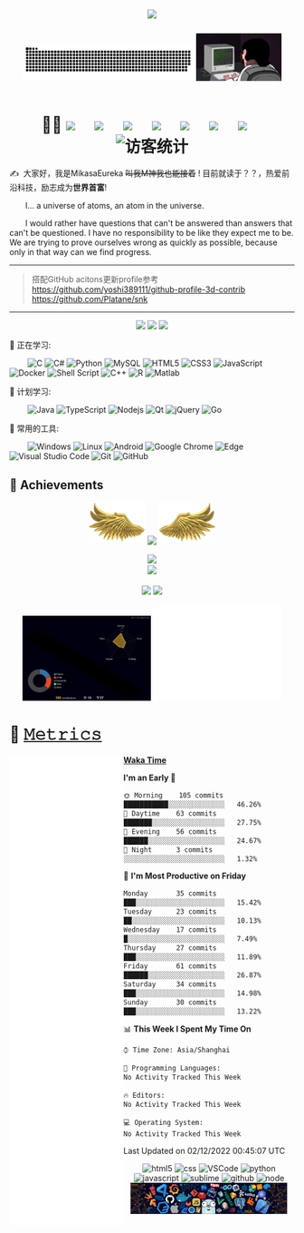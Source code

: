 <link rel="stylesheet" type="text/css" href="Readme.css">
<!-- 动态打字效果 -->
<h1 align="center">
  <a href="https://MikasaEureka.github.io/">
    <img src="https://readme-typing-svg.herokuapp.com/?lines=console.log(%22Hello%2C%20ฅʕ•̫͡•ʔฅ!%22);每天都要快乐🦆;Make%20World%20Great%20Again👆&center=true&size=27">
  </a>
</h1>

<div align="center" float="center" >
  <!-- 贪吃蛇代码贡献图 -->
  <img width="60%" src="contribution-snake/github-contribution-grid-snake.svg" />
  <!-- 敲代码的图片 -->
  <img width="30%" src="image/202108300019556.gif"/>
</div>
<br>  

<!-- 个人资料徽标 -->
<div align="center">
  <h1> 😶‍🌫️
  <a href="https://MikasaEureka.github.io/"><img src="https://img.shields.io/badge/website-%E4%B8%AA%E4%BA%BA%E7%BD%91%E7%AB%99-blue"></a>&emsp;
  <a href="https://twitter.com//"><img src="https://img.shields.io/badge/twitter-%E6%8E%A8%E7%89%B9-blue"></a>&emsp;
  <a href="https://www.facebook.com/profile.php?id=/"><img src="https://img.shields.io/badge/facebook-%E8%84%B8%E4%B9%A6-003472"></a>&emsp;
  <a href="https://www.youtube.com/channel/"><img src="https://img.shields.io/badge/youtube-%E6%B2%B9%E7%AE%A1-c32136"></a>&emsp;
  <a href="https://blog.csdn.net//"><img src="https://img.shields.io/badge/CSDN-%E5%8D%9A%E5%AE%A2-c32136"></a>&emsp;
  <a href="https://space.bilibili.com/181965098"><img src="https://img.shields.io/badge/bilibili-B%E7%AB%99-ff69b4"></a>&emsp;
  <a href="https://www.zhihu.com/people/mikasaeureka"><img src="https://img.shields.io/badge/zhihu-%E7%9F%A5%E4%B9%8E-blue"></a>&emsp;
<!-- 访客数统计徽标 -->
  <img src="https://visitor-badge.glitch.me/badge?page_id=MikasaEureka" alt="访客统计" />
  </h1>
</div>

<p>✍️&nbsp;&nbsp;大家好，我是MikasaEureka <s>叫我M神我也能接着</s> ! 目前就读于？？，热爱前沿科技，励志成为<b>世界首富</b>!</p>
<p>&emsp;&emsp;I... a universe of atoms, an atom in the universe.</p>
<p>&emsp;&emsp;I would rather have questions that can't be answered than answers that can't be questioned. I have no responsibility to be like they expect me to be. We are trying to prove ourselves wrong as quickly as possible, because only in that way can we find progress.</p>  

----

> 搭配GitHub acitons更新profile参考   
https://github.com/yoshi389111/github-profile-3d-contrib  
https://github.com/Platane/snk 
----

<!-- 比较好的开源项目卡片 -->
<div align="center">
<a href="https://github.com/MikasaEureka/Msg-Bots">
  <img width="30%" src="https://github-readme-stats.vercel.app/api/pin/?username=MikasaEureka&repo=Msg-Bots&theme=dark&bg_color=0d1117&hide_border=true" /></a>
<a href="https://github.com/MikasaEureka/L0CV-web">
  <img width="30%" src="https://github-readme-stats.vercel.app/api/pin/?username=MikasaEureka&repo=L0CV-web&theme=dark&bg_color=0d1117&hide_border=true" /></a>
<a href="https://github.com/MikasaEureka/keepalive-workflow">
  <img width="30%" src="https://github-readme-stats.vercel.app/api/pin/?username=MikasaEureka&repo=keepalive-workflow&theme=dark&bg_color=0d1117&hide_border=true" /></a>
</div>


💪 正在学习: 

&emsp;&emsp;
![C](https://img.shields.io/badge/c-%2300599C.svg?style=flat-square&logo=c&logoColor=white)
![C#](https://img.shields.io/badge/c%23-%23239120.svg?style=flat-square&logo=c-sharp&logoColor=white)
![Python](https://img.shields.io/badge/-Python-pink?style=flat-square&logo=Python)
![MySQL](https://img.shields.io/badge/mysql-%2300f.svg?style=flat-square&logo=mysql&logoColor=white)
![HTML5](https://img.shields.io/badge/-HTML5-E34F26?style=flat-square&logo=html5&logoColor=white)
![CSS3](https://img.shields.io/badge/-CSS3-1572B6?style=flat-square&logo=css3)
![JavaScript](https://img.shields.io/badge/-JavaScript-oringe?style=flat-square&logo=javascript)
![Docker](https://img.shields.io/badge/-Docker-FCC624?style=flat-square&logo=docker)
![Shell Script](https://img.shields.io/badge/shell_script-%4285F4.svg?style=style=flat-square&logo=gnu-bash&logoColor=white)
![C++](https://img.shields.io/badge/-C++-00599C?style=flat-square&logo=c)
![R](https://img.shields.io/badge/r-%23276DC3.svg?style=flat-square&logo=r&logoColor=white)
![Matlab](https://img.shields.io/badge/Matlab-%23276DC3.svg?style=flat-square&logo=Matlab&logoColor=white)

🧠 计划学习:

&emsp;&emsp;
![Java](https://img.shields.io/badge/-java-yellow?style=flat-square&logo=java)
![TypeScript](https://img.shields.io/badge/typescript-%23007ACC.svg?style=flat-square&logo=typescript&logoColor=white)
![Nodejs](https://img.shields.io/badge/-Nodejs-c0ebd?style=flat-square&logo=Node.js)
![Qt](https://img.shields.io/badge/Qt-%23217346.svg?style=style=flat-square&logo=Qt&logoColor=white)
![jQuery](https://img.shields.io/badge/jquery-%230769AD.svg?style=style=flat-square&logo=jquery&logoColor=white)
![Go](https://img.shields.io/badge/Go-blue?style=style=flat-square&logo=Go&logoColor=white)

🧰 常用的工具:

&emsp;&emsp; 
![Windows](https://img.shields.io/badge/Windows-0078D6?style=flat-square&logo=windows&logoColor=white)
![Linux](https://img.shields.io/badge/Linux-FCC624?style=style=flat-square&logo=linux&logoColor=black)
![Android](https://img.shields.io/badge/Android-3DDC84?style=flat-square&logo=android&logoColor=white)
![Google Chrome](https://img.shields.io/badge/Chrome-4285F4?style=flat-square&logo=GoogleChrome&logoColor=white)
![Edge](https://img.shields.io/badge/Edge-0078D7?style=flat-square&logo=Microsoft-edge&logoColor=white)
![Visual Studio Code](https://img.shields.io/badge/-Visual%20Studio%20Code-007ACC?style=flat-square&logo=Visual%20Studio%20Code&logoColor=fff)
![Git](https://img.shields.io/badge/-Git-FCC624?style=flat-square&logo=git)
![GitHub](https://img.shields.io/badge/-GitHub-pink?style=flat-square&logo=github)


## 🚀 Achievements

<!-- 连续提交代码天数记录 -->
<div align="center">
  <img width="20%" src="image/202108300310676.png" />
  <img width="40%" align="center" src="https://github-readme-streak-stats.herokuapp.com/?user=MikasaEureka&theme=dark&hide_border=true" />
  <img width="20%" src="image/202108300312623.png" />
</div>
<br>

<!-- Dynamic Quotes -->
<div align="center"><img src="https://quotes-github-readme.vercel.app/api?type=horizontal&theme=dark"></div>

<!-- GitHub奖杯🏆 -->
<div align="center"><img src="https://github-profile-trophy.vercel.app/?username=MikasaEureka&theme=gruvbox&row=1&column=6&no-frame=true&no-bg=true" /></div>
<br>

<!-- GitHub数据统计 -->
<div align="center">
  <img width="50%" src="https://github-readme-stats.vercel.app/api?username=MikasaEureka&hide_title=true&hide_border=true&show_icons=trueline_height=21&text_color=000&icon_color=000&bg_color=0,ea6161,ffc64d,fffc4d,52fa5a&theme=graywhite" />
  <img width="43%" src="https://github-readme-stats.vercel.app/api/top-langs/?username=MikasaEureka&hide_title=true&hide_border=true&layout=compact&langs_count=6&text_color=000&icon_color=fff&bg_color=0,52fa5a,4dfcff,c64dff&theme=graywhite" />
</div>
<br>


<!-- profile-3d-contrib -->
<div align="center" >
  <img width="45%" src="profile-3d-contrib/profile-night-rainbow.svg" width="100%"/>
  <img src="base_metrics.svg" width="45%"/>
  <!--img width="50%" src="https://activity-graph.herokuapp.com/graph?username=MikasaEureka&theme=xcode&bg_color=FF000000&hide_border=true" /-->
</div>

# 🎯 [𝙼𝚎𝚝𝚛𝚒𝚌𝚜](https://github.com/lowlighter/metrics/blob/master/.github/readme/partials/documentation/setup/action.md)

<div>
<img src="plugin_metrics.svg" alt="plugin metrics" align="left" width="40%"/>

<div align="left" width="40%">
<!-- wakatime 统计 -->  
  
[**Waka Time**](https://github.com/anmol098/waka-readme-stats) 
<!--START_SECTION:waka-->
**I'm an Early 🐤** 

```text
🌞 Morning    105 commits    ███████████░░░░░░░░░░░░░░   46.26% 
🌆 Daytime    63 commits     ███████░░░░░░░░░░░░░░░░░░   27.75% 
🌃 Evening    56 commits     ██████░░░░░░░░░░░░░░░░░░░   24.67% 
🌙 Night      3 commits      ░░░░░░░░░░░░░░░░░░░░░░░░░   1.32%

```
📅 **I'm Most Productive on Friday** 

```text
Monday       35 commits     ███░░░░░░░░░░░░░░░░░░░░░░   15.42% 
Tuesday      23 commits     ██░░░░░░░░░░░░░░░░░░░░░░░   10.13% 
Wednesday    17 commits     █░░░░░░░░░░░░░░░░░░░░░░░░   7.49% 
Thursday     27 commits     ███░░░░░░░░░░░░░░░░░░░░░░   11.89% 
Friday       61 commits     ██████░░░░░░░░░░░░░░░░░░░   26.87% 
Saturday     34 commits     ███░░░░░░░░░░░░░░░░░░░░░░   14.98% 
Sunday       30 commits     ███░░░░░░░░░░░░░░░░░░░░░░   13.22%

```


📊 **This Week I Spent My Time On** 

```text
⌚︎ Time Zone: Asia/Shanghai

💬 Programming Languages: 
No Activity Tracked This Week

🔥 Editors: 
No Activity Tracked This Week

💻 Operating System: 
No Activity Tracked This Week

```


 Last Updated on 02/12/2022 00:45:07 UTC
<!--END_SECTION:waka-->
<!-- Gif -->
<div align="center" width="55%">
  <img alt="html5" src="https://media.giphy.com/media/XAxylRMCdpbEWUAvr8/giphy.gif" width="50" title="html">
  <img alt="css" src="https://media.giphy.com/media/fsEaZldNC8A1PJ3mwp/giphy.gif" width="50" title="css">
  <img alt="VSCode" src="https://i.giphy.com/media/IdyAQJVN2kVPNUrojM/200.webp" width="50" title="vscode">
  <img alt="python" src="https://i.giphy.com/media/LMt9638dO8dftAjtco/200.webp" width="50" title="python">
  <img alt="javascript" src="https://media3.giphy.com/media/ln7z2eWriiQAllfVcn/200w.webp" width="50" title="javascript">
  <img alt="sublime" src="https://media.giphy.com/media/jnDKffgCfGYOp6cMTK/giphy.gif" width="50" title="sublime">
  <img alt="github" src="https://i.giphy.com/media/KzJkzjggfGN5Py6nkT/200.webp" width="50" title="github">
  <img alt="node" src="https://media.giphy.com/media/kdFc8fubgS31b8DsVu/giphy.gif" width="50" title="node">
  <img width="55%" src="image/202110311924844.png" />
</div>
</div>
</div>


